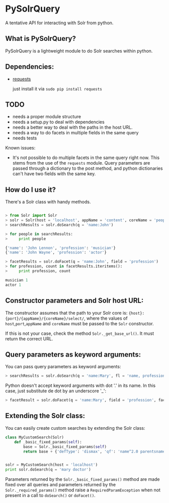 PySolrQuery
===========

A tentative API for interacting with Solr from python.

What is PySolrQuery?
--------------------

PySolrQuery is a lightweight module to do Solr searches within python.

Dependencies:
-------------

- [requests](http://docs.python-requests.org/en/latest/index.html)  

    just install it via ```sudo pip install requests```


TODO
----

- needs a proper module structure
- needs a setup.py to deal with dependencies
- needs a better way to deal with the paths in the host URL.
- needs a way to do facets in multiple fields in the same query
- needs tests

Known issues:

- It's not possible to do multiple facets in the same query right now. This stems from the use of the ```requests``` module.
Query parameters are passed through a dictionary to the post method, and python dictionaries can't have two fields with the same key.





How do I use it?
----------------

There's a Solr class with handy methods.

```python

> from Solr import Solr
> solr = Solr(host = 'localhost', appName = 'content', coreName = 'people')
> searchResults = solr.doSearch(q = 'name:John')

> for people in searchResults:
>     print people

{'name': 'John Lennon', 'profession': 'musician'}
{'name': 'John Wayne', 'profession': 'actor'}

> facetResults = solr.doFacet(q = 'name:John', field = 'profession')
> for profession, count in facetResults.iteritems():
>     print profession, count

musician 1
actor 1
```

Constructor parameters and Solr host URL:
-----------------------------------------

The constructor assumes that the path to your Solr core is: ```{host}:{port}/{appName}/{coreName}/select/```, 
where the values of  ```host```,```port```,```appName``` and ```coreName``` must be passed to the ```Solr``` constructor.

If this is not your case, check the method ```Solr._get_base_url()```. It must return the correct URL.

Query parameters as keyword arguments:
--------------------------------------

You can pass query parameters as keyword arguments:

```python
> searchResults = solr.doSearch(q = 'name:Mary', fl = 'name, profession, age', fq = 'age)
```

Python doesn't accept keyword arguments with dot '.' in its name. In this case, just substitute de dot by an underscore '_':

```python
> facetResult = solr.doFacet(q = 'name:Mary', field = 'profession', facet_mincount = 10)
```


Extending the Solr class:
-------------------------

You can easily create custom searches by extending the Solr class:

```python
class MyCustomSearch(Solr)
    def _basic_fixed_params(self):
        base = Solr._basic_fixed_params(self)
        return base + {'defType': 'dismax', 'qf': 'name^2.0 parentsname^1.0 profession^0.5'}


solr = MyCustomSearch(host = 'localhost')
print solr.doSearch(q = 'mary doctor')
```

Parameters returned by the ```Solr._basic_fixed_params()``` method are made fixed over all queries and parameters 
returned by the ```Solr._required_params()``` method raise a ```RequiredParamException``` when not present in a call 
to ```doSearch()``` or ```doFacet()```.



